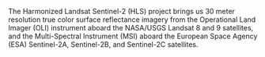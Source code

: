 The Harmonized Landsat Sentinel-2 (HLS) project brings us 30 meter resolution true color surface reflectance imagery from the Operational Land Imager (OLI) instrument aboard the NASA/USGS Landsat 8 and 9 satellites, and the Multi-Spectral Instrument (MSI) aboard the European Space Agency (ESA) Sentinel-2A, Sentinel-2B, and Sentinel-2C satellites.